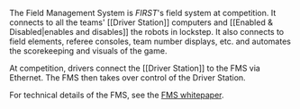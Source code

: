 The Field Management System is _FIRST_'s field system at competition. It connects to all the teams' [[Driver Station]] computers and [[Enabled & Disabled|enables and disables]] the robots in lockstep. It also connects to field elements, referee consoles, team number displays, etc. and automates the scorekeeping and visuals of the game.

At competition, drivers connect the [[Driver Station]] to the FMS via Ethernet. The FMS then takes over control of the Driver Station.

For technical details of the FMS, see the [FMS whitepaper](https://wpilib.screenstepslive.com/s/fms/m/whitepaper/l/608744-fms-whitepaper).
